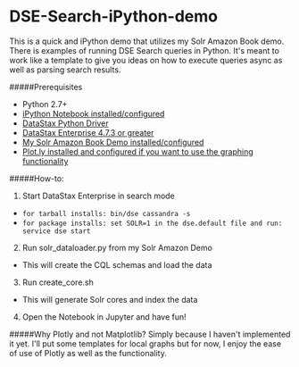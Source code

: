 # DSE-Search-iPython-demo

This is a quick and iPython demo that utilizes my Solr Amazon Book demo. 
There is examples of running DSE Search queries in Python. It's meant to work like a template to give you ideas on how to execute queries async as well as parsing search results.  


#####Prerequisites 
* Python 2.7+
* [iPython Notebook installed/configured](http://ipython.org/documentation.html)
* [DataStax Python Driver](https://github.com/datastax/python-driver) 
* [DataStax Enterprise 4.7.3 or greater](https://www.datastax.com/downloads) 
* [My Solr Amazon Book Demo installed/configured](https://github.com/Marcinthecloud/Solr-Amazon-Book-Demo)
* [Plot.ly installed and configured if you want to use the graphing functionality](https://plot.ly/)

#####How-to: 
1. Start DataStax Enterprise in search mode
  * ```for tarball installs: bin/dse cassandra -s```
  * ```for package installs: set SOLR=1 in the dse.default file and run: service dse start```
2. Run solr_dataloader.py from my Solr Amazon Demo
  * This will create the CQL schemas and load the data 
3. Run create_core.sh 
  * This will generate Solr cores and index the data
4. Open the Notebook in Jupyter and have fun! 

#####Why Plotly and not Matplotlib? 
Simply because I haven't implemented it yet. I'll put some templates for local graphs but for now, I enjoy the ease of use of Plotly as well as the functionality. 


